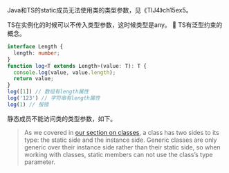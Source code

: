 
Java和TS的static成员无法使用类的类型参数，见《TIJ4》ch15ex5。

TS在实例化的时候可以不传入类型参数，这时候类型是any。

TS有泛型约束的概念。
```ts
interface Length {
  length: number;
}
function log<T extends Length>(value: T): T {
  console.log(value, value.length);
  return value;
}
log([1]) // 数组有length属性
log('123') // 字符串有length属性
log(1) // 报错
```

静态成员不能访问类的类型参数，如下。

> As we covered in [our section on classes](https://www.typescriptlang.org/docs/handbook/classes.html), a class has two sides to its type: the static side and the instance side. Generic classes are only generic over their instance side rather than their static side, so when working with classes, static members can not use the class’s type parameter.
